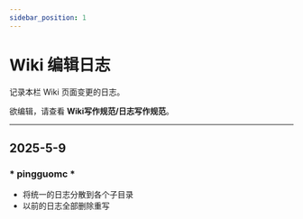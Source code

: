 ```yaml
---
sidebar_position: 1
---
```


# Wiki 编辑日志
记录本栏 Wiki 页面变更的日志。

欲编辑，请查看 **Wiki写作规范/日志写作规范**。

___

## 2025-5-9
### * pingguomc *
* 将统一的日志分散到各个子目录
* 以前的日志全部删除重写
